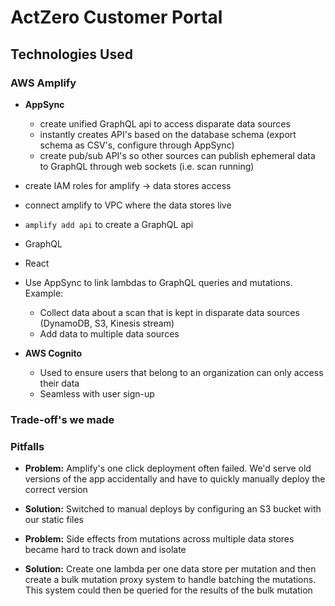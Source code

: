 # ActZero Customer Portal

## Technologies Used

### AWS Amplify

- **AppSync**

  - create unified GraphQL api to access disparate data sources
  - instantly creates API's based on the database schema (export schema as CSV's, configure through AppSync)
  - create pub/sub API's so other sources can publish ephemeral data to GraphQL through web sockets (i.e. scan running)

- create IAM roles for amplify -> data stores access
- connect amplify to VPC where the data stores live
- `amplify add api` to create a GraphQL api
- GraphQL
- React
- Use AppSync to link lambdas to GraphQL queries and mutations. Example:

  - Collect data about a scan that is kept in disparate data sources (DynamoDB, S3, Kinesis stream)
  - Add data to multiple data sources

- **AWS Cognito**
  - Used to ensure users that belong to an organization can only access their data
  - Seamless with user sign-up

### Trade-off's we made

### Pitfalls

- **Problem:** Amplify's one click deployment often failed. We'd serve old versions of the app accidentally and have to quickly manually deploy the correct version
- **Solution:** Switched to manual deploys by configuring an S3 bucket with our static files

- **Problem:** Side effects from mutations across multiple data stores became hard to track down and isolate
- **Solution:** Create one lambda per one data store per mutation and then create a bulk mutation proxy system to handle batching the mutations. This system could then be queried for the results of the bulk mutation
